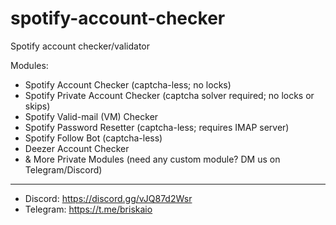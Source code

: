 # spotify-account-checker
Spotify account checker/validator

Modules:
- Spotify Account Checker (captcha-less; no locks)
- Spotify Private Account Checker (captcha solver required; no locks or skips)
- Spotify Valid-mail (VM) Checker
- Spotify Password Resetter (captcha-less; requires IMAP server)
- Spotify Follow Bot (captcha-less)
- Deezer Account Checker
- & More Private Modules (need any custom module? DM us on Telegram/Discord)

----

- Discord: https://discord.gg/vJQ87d2Wsr
- Telegram: https://t.me/briskaio
